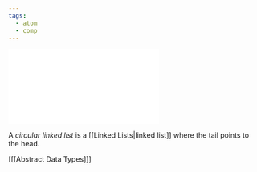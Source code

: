 ```yaml
---
tags:
  - atom
  - comp
---
```

![600|center](circular-linked-list.excalidraw.md)

A *circular linked list* is a [[Linked Lists|linked list]] where the tail points to the head.

\[[[Abstract Data Types]]\]